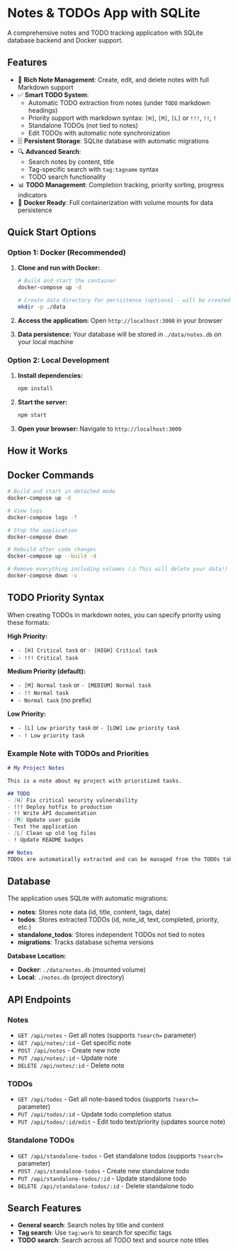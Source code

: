 # Notes & TODOs App with SQLite

A comprehensive notes and TODO tracking application with SQLite database backend and Docker support.

## Features

- 📝 **Rich Note Management**: Create, edit, and delete notes with full Markdown support
- ✅ **Smart TODO System**: 
  - Automatic TODO extraction from notes (under `TODO` markdown headings)
  - Priority support with markdown syntax: `[H]`, `[M]`, `[L]` or `!!!`, `!!`, `!`
  - Standalone TODOs (not tied to notes)
  - Edit TODOs with automatic note synchronization
- 🗄️ **Persistent Storage**: SQLite database with automatic migrations
- 🔍 **Advanced Search**: 
  - Search notes by content, title
  - Tag-specific search with `tag:tagname` syntax
  - TODO search functionality
- 📊 **TODO Management**: Completion tracking, priority sorting, progress indicators
- 🐳 **Docker Ready**: Full containerization with volume mounts for data persistence

## Quick Start Options

### Option 1: Docker (Recommended)

1. **Clone and run with Docker:**
   ```bash
   # Build and start the container
   docker-compose up -d
   
   # Create data directory for persistence (optional - will be created automatically)
   mkdir -p ./data
   ```

2. **Access the application:**
   Open `http://localhost:3000` in your browser

3. **Data persistence:**
   Your database will be stored in `./data/notes.db` on your local machine

### Option 2: Local Development

1. **Install dependencies:**
   ```bash
   npm install
   ```

2. **Start the server:**
   ```bash
   npm start
   ```

3. **Open your browser:**
   Navigate to `http://localhost:3000`

## How it Works

## Docker Commands

```bash
# Build and start in detached mode
docker-compose up -d

# View logs
docker-compose logs -f

# Stop the application
docker-compose down

# Rebuild after code changes
docker-compose up --build -d

# Remove everything including volumes (⚠️ This will delete your data!)
docker-compose down -v
```

## TODO Priority Syntax

When creating TODOs in markdown notes, you can specify priority using these formats:

**High Priority:**
- `- [H] Critical task` or `- [HIGH] Critical task`
- `- !!! Critical task`

**Medium Priority (default):**
- `- [M] Normal task` or `- [MEDIUM] Normal task`  
- `- !! Normal task`
- `- Normal task` (no prefix)

**Low Priority:**
- `- [L] Low priority task` or `- [LOW] Low priority task`
- `- ! Low priority task`

### Example Note with TODOs and Priorities

```markdown
# My Project Notes

This is a note about my project with prioritized tasks.

## TODO
- [H] Fix critical security vulnerability
- !!! Deploy hotfix to production
- !! Write API documentation  
- [M] Update user guide
- Test the application
- [L] Clean up old log files
- ! Update README badges

## Notes
TODOs are automatically extracted and can be managed from the TODOs tab.
```

## Database

The application uses SQLite with automatic migrations:

- **notes**: Stores note data (id, title, content, tags, date)
- **todos**: Stores extracted TODOs (id, note_id, text, completed, priority, etc.)
- **standalone_todos**: Stores independent TODOs not tied to notes
- **migrations**: Tracks database schema versions

**Database Location:**
- **Docker**: `./data/notes.db` (mounted volume)
- **Local**: `./notes.db` (project directory)

## API Endpoints

### Notes
- `GET /api/notes` - Get all notes (supports `?search=` parameter)
- `GET /api/notes/:id` - Get specific note
- `POST /api/notes` - Create new note
- `PUT /api/notes/:id` - Update note
- `DELETE /api/notes/:id` - Delete note

### TODOs
- `GET /api/todos` - Get all note-based todos (supports `?search=` parameter)
- `PUT /api/todos/:id` - Update todo completion status
- `PUT /api/todos/:id/edit` - Edit todo text/priority (updates source note)

### Standalone TODOs
- `GET /api/standalone-todos` - Get standalone todos (supports `?search=` parameter)
- `POST /api/standalone-todos` - Create new standalone todo
- `PUT /api/standalone-todos/:id` - Update standalone todo
- `DELETE /api/standalone-todos/:id` - Delete standalone todo

## Search Features

- **General search**: Search notes by title and content
- **Tag search**: Use `tag:work` to search for specific tags
- **TODO search**: Search across all TODO text and source note titles